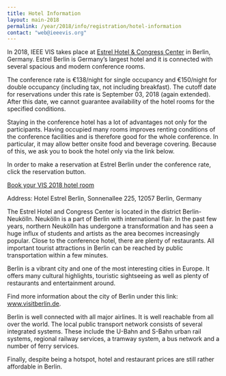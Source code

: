 ```yaml
---
title: Hotel Information
layout: main-2018
permalink: /year/2018/info/registration/hotel-information
contact: "web@ieeevis.org"
---
```


In 2018, IEEE VIS takes place at <a href="http://www.estrel.com/en/home.html">Estrel Hotel & Congress Center</a> in Berlin,  Germany. Estrel Berlin is Germany’s largest hotel and it is connected with several spacious and modern conference rooms.

The conference rate is €138/night for single occupancy and €150/night for double occupancy (including tax, not including breakfast). The cutoff date for reservations under this rate is September 03, 2018 (again extended). After this date, we cannot guarantee availability of the hotel rooms for the specified conditions.

Staying in the conference hotel has a lot of advantages not only for the participants. Having occupied many rooms improves renting conditions of the conference facilities and is therefore good for the whole conference. In particular, it may allow better onsite food and beverage covering. Because of this, we ask you to book the hotel only via the link below.

In order to make a reservation at Estrel Berlin under the conference rate, click the reservation button.
<p class="ieeevis-btn-wrapper"><a href="https://reservations.travelclick.com/17417?groupID=1783758" class="ieeevis-btn">Book your VIS 2018 hotel room</a></p>

Address: Hotel Estrel Berlin, Sonnenallee 225, 12057 Berlin, Germany

The Estrel Hotel and Congress Center is located in the district Berlin-Neukölln. Neukölln is a part of Berlin with international flair. In the past few years, northern Neukölln has undergone a transformation and has seen a huge influx of students and artists as the area becomes increasingly popular. Close to the conference hotel, there are plenty of restaurants. All important tourist attractions in Berlin can be reached by public transportation within a few minutes.

Berlin is a vibrant city and one of the most interesting cities in Europe. It offers many cultural highlights, touristic sightseeing as well as plenty of restaurants and entertainment around.

Find more information about the city of Berlin under this link: <a href="https://www.visitberlin.de/en/sightseeing-in-berlin">www.visitberlin.de</a>.

Berlin is well connected with all major airlines. It is well reachable from all over the world. The local public transport network consists of several integrated systems. These include the U-Bahn and S-Bahn urban rail systems, regional railway services, a tramway system, a bus network and a number of ferry services.

Finally, despite being a hotspot, hotel and restaurant prices are still rather affordable in Berlin. 

 
